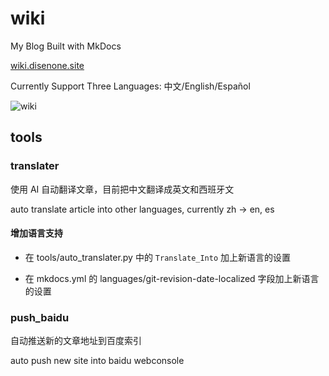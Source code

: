 # wiki

My Blog Built with MkDocs

[wiki.disenone.site](https://wiki.disenone.site/)

Currently Support Three Languages: 中文/English/Español

![wiki](https://github.com/user-attachments/assets/b7f16993-7054-4b87-b359-feec4436e895)

## tools

### translater

使用 AI 自动翻译文章，目前把中文翻译成英文和西班牙文

auto translate article into other languages, currently zh -> en, es

#### 增加语言支持

* 在 tools/auto_translater.py 中的 `Translate_Into` 加上新语言的设置

* 在 mkdocs.yml 的 languages/git-revision-date-localized 字段加上新语言的设置

### push_baidu

自动推送新的文章地址到百度索引

auto push new site into baidu webconsole
